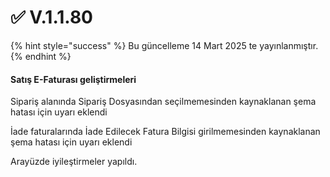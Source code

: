 # ✅ V.1.1.80

{% hint style="success" %}
Bu güncelleme 14 Mart 2025 te yayınlanmıştır.
{% endhint %}

#### Satış E-Faturası geliştirmeleri

Sipariş alanında Sipariş Dosyasından seçilmemesinden kaynaklanan şema hatası için uyarı eklendi

İade faturalarında İade Edilecek Fatura Bilgisi girilmemesinden kaynaklanan şema hatası için uyarı eklendi

Arayüzde iyileştirmeler yapıldı.

